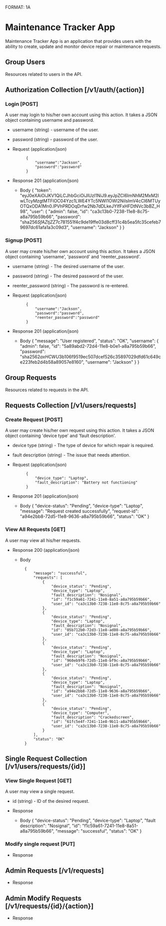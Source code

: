 FORMAT: 1A

# Maintenance Tracker App

Maintenance Tracker App is an application that provides users with the ability to create, update and monitor device repair or maintenance requests.

## Group Users

Resources related to users in the API.

## Authorization Collection [/v1/auth/{action}]

### Login [POST]

A user may login to his/her own account using this action. It takes a JSON object containing username and password.

+ username (string) - username of the user.

+ password (string) - password of the user.

+ Request (application/json)

            {
                "username":"Jackson",
                "password":"password"
            }

+ Response 201 (application/json)

    + Body
            {
                "token": "eyJ0eXAiOiJKV1QiLCJhbGciOiJIUzI1NiJ9.eyJpZCI6ImNhM2MxM2IwLTcyMzgtMTFlOC04Yzc1LWE4YTc5NWI1OWI2NiIsImV4cCI6MTUyOTQxODA1Mn0.lPVhPRDOqDrfw2Nb7dDLkeJYIfFxHFDtNVc3bBZ_H98",
                "user": {
                    "admin": false,
                    "id": "ca3c13b0-7238-11e8-8c75-a8a795b59b66",
                    "password": "sha256$SfAZtjZZ$7c781551f4c9de19ffe03d8cff31c4b5ea5fc35cefeb79697dc61afa1a3c09d3",
                    "username": "Jackson"
                }
            }

### Signup [POST]

A user may create his/her own account using this action. It takes a JSON object containing 'username', 'password' and 'reenter_password'.

+ username (string) - The desired username of the user.

+ password (string) - The desired password of the user.

+ reenter_password (string) - The password is re-entered.

+ Request (application/json)

            {
                "username":"Jackson",
                "password":"password",
	            "reenter_password":"password"
            }

+ Response 201 (application/json)

    + Body
            {
                "message": "User registered",
                "status": "OK",
                "username": {
                    "admin": false,
                    "id": "5a89abd2-72d4-11e8-b0e1-a8a795b59b66",
                    "password": "sha256$2axHCWU3$b106f9519ec507dcef526c35897029dfd61c649ce223feb2d4b58a89057e8160",
                    "username": "Jackson"
                }
            }

## Group Requests

Resources related to requests in the API.

## Requests Collection [/v1/users/requests]

### Create Request [POST]

A user may create his/her own request using this action. It takes a JSON object containing 'device type' and 'fault description'.

+ device type (string) - The type of device for which repair is required.

+ fault description (string) - The issue that needs attention.

+ Request (application/json)

            {
                "device_type": "Laptop",
                "fault_description": "Battery not functioning"
            }

+ Response 201 (application/json)

    + Body
            {
                "device-status": "Pending",
                "device-type": "Laptop",
                "message": "Request created successfully",
                "request-id": "a94e2bb8-72d5-11e8-9636-a8a795b59b66",
                "status": "OK"
            }

### View All Requests [GET]

A user may view all his/her requests. 

+ Response 200 (application/json)

    + Body

            {
                "message": "successful",
                "requests": [
                    {
                        "device_status": "Pending",
                        "device_type": "Laptop",
                        "fault_description": "Nosignal",
                        "id": "f1c59a61-7241-11e8-8a51-a8a795b59b66",
                        "user_id": "ca3c13b0-7238-11e8-8c75-a8a795b59b66"
                    },
                    {
                        "device_status": "Pending",
                        "device_type": "Laptop",
                        "fault_description": "Nosignal",
                        "id": "05b712b0-72d3-11e8-ad08-a8a795b59b66",
                        "user_id": "ca3c13b0-7238-11e8-8c75-a8a795b59b66"
                    },
                    {
                        "device_status": "Pending",
                        "device_type": "Laptop",
                        "fault_description": "Nosignal",
                        "id": "960eb9f6-72d5-11e8-bf9c-a8a795b59b66",
                        "user_id": "ca3c13b0-7238-11e8-8c75-a8a795b59b66"
                    },
                    {
                        "device_status": "Pending",
                        "device_type": "Laptop",
                        "fault_description": "Nosignal",
                        "id": "a94e2bb8-72d5-11e8-9636-a8a795b59b66",
                        "user_id": "ca3c13b0-7238-11e8-8c75-a8a795b59b66"
                    },
                    {
                        "device_status": "Pending",
                        "device_type": "Computer",
                        "fault_description": "Crackedscreen",
                        "id": "61fc5e4f-7241-11e8-9b11-a8a795b59b66",
                        "user_id": "ca3c13b0-7238-11e8-8c75-a8a795b59b66"
                    }
                ],
                "status": "OK"
            }

## Single Request Collection [/v1/users/requests/{id}]

### View Single Request [GET]

A user may view a single request.

+ id (string) - ID of the desired request.

+ Response 

    + Body
            {
                "device-status": "Pending",
                "device-type": "Laptop",
                "fault description": "Nosignal",
                "id": "f1c59a61-7241-11e8-8a51-a8a795b59b66",
                "message": "successful",
                "status": "OK"
            }        

### Modify single request [PUT]

+ Response 

## Admin Requests [/v1/requests]

+ Response 

## Admin Modify Requests [/v1/requests/{id}/{action}]

+ Response 


